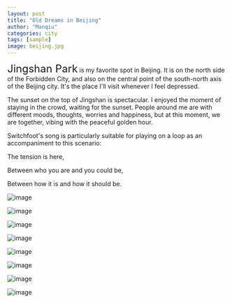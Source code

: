 ```yaml
---
layout: post
title: "Old Dreams in Beijing"
author: "Manqiu"
categories: city
tags: [sample]
image: beijing.jpg
---
```


<span style="font-size:24px;">Jingshan Park</span> is my favorite spot in Beijing. It is on the north side of the Forbidden City, and also on the central point of the south-north axis of the Beijing city. It's the place I'll visit whenever I feel depressed.

The sunset on the top of Jingshan is spectacular. I enjoyed the moment of staying in the crowd, waiting for the sunset. People around me are with different moods, thoughts, worries and happiness, but at this moment, we are together, vibing with the peaceful golden hour.   


Switchfoot's song is particularly suitable for playing on a loop as an accompaniment to this scenario: 

  The tension is here,    

  Between who you are and you could be,    

  Between how it is and how it should be.    


![image](/photo/assets/img/bj1.JPG)

![image](/photo/assets/img/bj2.JPG)

![image](/photo/assets/img/bj3.JPG)

![image](/photo/assets/img/bj4.JPG)

![image](/photo/assets/img/bj44.JPG)

![image](/photo/assets/img/bj45.jpg)

![image](/photo/assets/img/bj5.jpg)

![image](/photo/assets/img/bj6.jpg)
